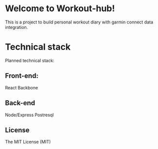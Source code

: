 # Welcome to Workout-hub!

This is a project to build personal workout diary with garmin connect data integration.

# Technical stack

Planned technical stack:

## Front-end:
React
Backbone

## Back-end
Node/Express
Postresql

## License
The MIT License (MIT)
